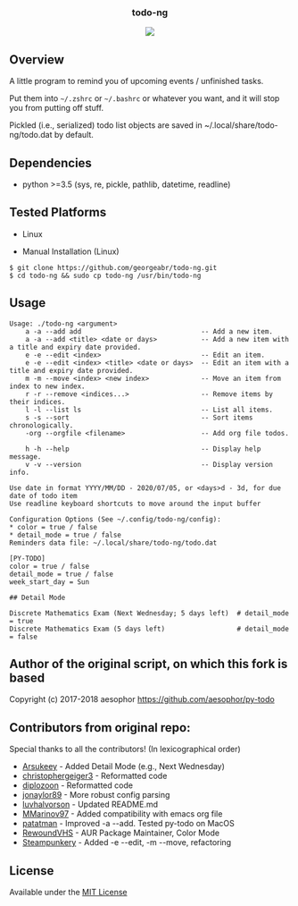 <div align="center">
<h3>todo-ng</h3>
<img src="https://github.com/georgeabr/py-todo-ng/blob/master/todo-ng.png">

</div>

## Overview
A little program to remind you of upcoming events / unfinished tasks.

Put them into `~/.zshrc` or `~/.bashrc` or whatever you want, and it will stop you from
putting off stuff.

Pickled (i.e., serialized) todo list objects are saved in ~/.local/share/todo-ng/todo.dat by default.


## Dependencies
* python >=3.5 (sys, re, pickle, pathlib, datetime, readline)

## Tested Platforms
* Linux

* Manual Installation (Linux)
```
$ git clone https://github.com/georgeabr/todo-ng.git
$ cd todo-ng && sudo cp todo-ng /usr/bin/todo-ng
```

## Usage
```
Usage: ./todo-ng <argument>
	a -a --add add                              -- Add a new item.
	a -a --add <title> <date or days>           -- Add a new item with a title and expiry date provided.
	e -e --edit <index>                         -- Edit an item.
	e -e --edit <index> <title> <date or days>  -- Edit an item with a title and expiry date provided.
	m -m --move <index> <new index>             -- Move an item from index to new index.
	r -r --remove <indices...>                  -- Remove items by their indices.
	l -l --list ls                              -- List all items.
	s -s --sort                                 -- Sort items chronologically.
	-org --orgfile <filename>                   -- Add org file todos.

	h -h --help                                 -- Display help message.
	v -v --version                              -- Display version info.

Use date in format YYYY/MM/DD - 2020/07/05, or <days>d - 3d, for due date of todo item
Use readline keyboard shortcuts to move around the input buffer

Configuration Options (See ~/.config/todo-ng/config):
* color = true / false
* detail_mode = true / false
Reminders data file: ~/.local/share/todo-ng/todo.dat
```

```
[PY-TODO]
color = true / false
detail_mode = true / false
week_start_day = Sun
```

```
## Detail Mode

Discrete Mathematics Exam (Next Wednesday; 5 days left)  # detail_mode = true
Discrete Mathematics Exam (5 days left)                  # detail_mode = false
```
## Author of the original script, on which this fork is based
Copyright (c) 2017-2018 aesophor
https://github.com/aesophor/py-todo

## Contributors from original repo:
Special thanks to all the contributors! (In lexicographical order)
* [Arsukeey](https://github.com/Arsukeey) - Added Detail Mode (e.g., Next Wednesday)
* [christophergeiger3](https://github.com/christophergeiger3) - Reformatted code
* [diplozoon](https://github.com/diplozoon) - Reformatted code
* [jonaylor89](https://github.com/jonaylor89) - More robust config parsing
* [luvhalvorson](https://github.com/luvhalvorson) - Updated README.md
* [MMarinov97](https://github.com/MMarinov97) - Added compatibility with emacs org file
* [patatman](https://github.com/patatman) - Improved -a --add. Tested py-todo on MacOS
* [RewoundVHS](https://github.com/RewoundVHS) - AUR Package Maintainer, Color Mode
* [Steampunkery](https://github.com/Steampunkery) - Added -e --edit, -m --move, refactoring

## License
Available under the [MIT License](https://github.com/georgeabr/todo-ng/blob/master/LICENSE)
